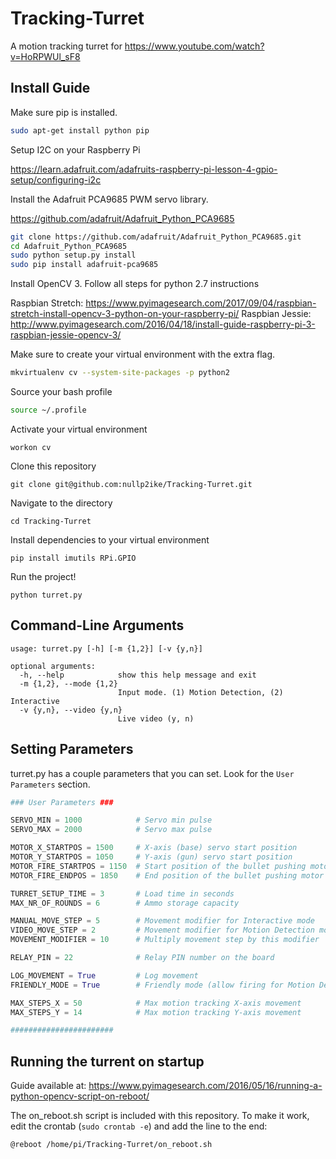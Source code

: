 # Tracking-Turret
A motion tracking turret for https://www.youtube.com/watch?v=HoRPWUl_sF8

## Install Guide

Make sure pip is installed. 
```bash
sudo apt-get install python pip
```

Setup I2C on your Raspberry Pi

https://learn.adafruit.com/adafruits-raspberry-pi-lesson-4-gpio-setup/configuring-i2c

Install the Adafruit PCA9685 PWM servo library.

https://github.com/adafruit/Adafruit_Python_PCA9685

```bash
git clone https://github.com/adafruit/Adafruit_Python_PCA9685.git
cd Adafruit_Python_PCA9685
sudo python setup.py install
sudo pip install adafruit-pca9685
```

Install OpenCV 3. Follow all steps for python 2.7 instructions

Raspbian Stretch: https://www.pyimagesearch.com/2017/09/04/raspbian-stretch-install-opencv-3-python-on-your-raspberry-pi/
Raspbian Jessie: http://www.pyimagesearch.com/2016/04/18/install-guide-raspberry-pi-3-raspbian-jessie-opencv-3/

Make sure to create your virtual environment with the extra flag.

```bash
mkvirtualenv cv --system-site-packages -p python2
```

Source your bash profile

```bash
source ~/.profile
```

Activate your virtual environment

```
workon cv
```

Clone this repository

```
git clone git@github.com:nullp2ike/Tracking-Turret.git
```

Navigate to the directory

```
cd Tracking-Turret
```

Install dependencies to your virtual environment

```
pip install imutils RPi.GPIO
```

Run the project!

```
python turret.py
```

## Command-Line Arguments

```
usage: turret.py [-h] [-m {1,2}] [-v {y,n}]

optional arguments:
  -h, --help            show this help message and exit
  -m {1,2}, --mode {1,2}
                        Input mode. (1) Motion Detection, (2) Interactive
  -v {y,n}, --video {y,n}
                        Live video (y, n)
```

## Setting Parameters

turret.py has a couple parameters that you can set.
Look for the `User Parameters` section.

```python
### User Parameters ###

SERVO_MIN = 1000            # Servo min pulse
SERVO_MAX = 2000            # Servo max pulse

MOTOR_X_STARTPOS = 1500     # X-axis (base) servo start position
MOTOR_Y_STARTPOS = 1050     # Y-axis (gun) servo start position
MOTOR_FIRE_STARTPOS = 1150  # Start position of the bullet pushing motor
MOTOR_FIRE_ENDPOS = 1850    # End position of the bullet pushing motor

TURRET_SETUP_TIME = 3       # Load time in seconds
MAX_NR_OF_ROUNDS = 6        # Ammo storage capacity

MANUAL_MOVE_STEP = 5        # Movement modifier for Interactive mode
VIDEO_MOVE_STEP = 2         # Movement modifier for Motion Detection mode
MOVEMENT_MODIFIER = 10      # Multiply movement step by this modifier

RELAY_PIN = 22              # Relay PIN number on the board

LOG_MOVEMENT = True         # Log movement
FRIENDLY_MODE = True        # Friendly mode (allow firing for Motion Detection)

MAX_STEPS_X = 50            # Max motion tracking X-axis movement
MAX_STEPS_Y = 14            # Max motion tracking Y-axis movement

#######################
```

## Running the turrent on startup

Guide available at: https://www.pyimagesearch.com/2016/05/16/running-a-python-opencv-script-on-reboot/

The on_reboot.sh script is included with this repository.
To make it work, edit the crontab (`sudo crontab -e`) and add the line to the end:

```
@reboot /home/pi/Tracking-Turret/on_reboot.sh
```

